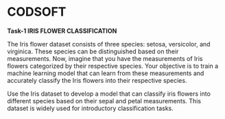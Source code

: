# CODSOFT

**Task-1 IRIS FLOWER CLASSIFICATION**

The Iris flower dataset consists of three species: setosa, versicolor,
and virginica. These species can be distinguished based on their
measurements. Now, imagine that you have the measurements
of Iris flowers categorized by their respective species. Your
objective is to train a machine learning model that can learn from
these measurements and accurately classify the Iris flowers into
their respective species.

Use the Iris dataset to develop a model that can classify iris
flowers into different species based on their sepal and petal
measurements. This dataset is widely used for introductory
classification tasks.
